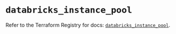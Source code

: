 # `databricks_instance_pool`

Refer to the Terraform Registry for docs: [`databricks_instance_pool`](https://registry.terraform.io/providers/databricks/databricks/1.54.0/docs/resources/instance_pool).
